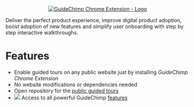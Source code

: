 <a href="https://www.linkedin.com/showcase/guidechimp/"><p align="center"><img src="https://io.labs64.com/GuideChimp/docs/img/guidechimp-logo-transparent-chrome.png" alt="GuideChimp Chrome Extension - Logo"></p></a>

Deliver the perfect product experience, improve digital product adoption, boost adoption of new features and simplify user onboarding with step by step interactive walkthroughs.

# Features

- Enable guided tours on any public website just by installing *GuideChimp Chrome Extension*
- No website modifications or dependencies needed
- Open repository for the [public guided tours](https://github.com/Labs64/GuideChimp/tree/master/docs/tours)
- <img src="https://raw.githubusercontent.com/Labs64/GuideChimp/master/docs/img/guidechimp-icon-32x32.png"> Access to all powerful GuideChimp [features](https://github.com/Labs64/GuideChimp#features)

